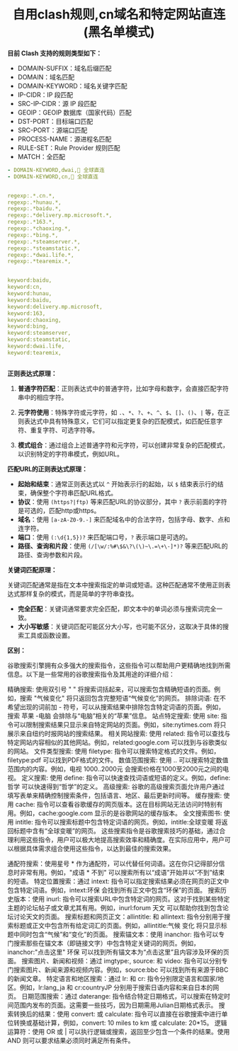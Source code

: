 <div align="center">
   <h1>自用clash规则,cn域名和特定网站直连(黑名单模式)</h1>
</div>

**目前 Clash 支持的规则类型如下：**

- DOMAIN-SUFFIX：域名后缀匹配
- DOMAIN：域名匹配
- DOMAIN-KEYWORD：域名关键字匹配
- IP-CIDR：IP 段匹配
- SRC-IP-CIDR：源 IP 段匹配
- GEOIP：GEOIP 数据库（国家代码）匹配
- DST-PORT：目标端口匹配
- SRC-PORT：源端口匹配
- PROCESS-NAME：源进程名匹配
- RULE-SET：Rule Provider 规则匹配
- MATCH：全匹配

```yaml
- DOMAIN-KEYWORD,dwai,🎯 全球直连
- DOMAIN-KEYWORD,cn,🎯 全球直连


regexp:.*.cn.*,
regexp:.*hunau.*,
regexp:.*baidu.*,
regexp:.*delivery.mp.microsoft.*,
regexp:.*163.*,
regexp:.*chaoxing.*,
regexp:.*bing.*,
regexp:.*steamserver.*,
regexp:.*steamstatic.*,
regexp:.*dwai.life.*,
regexp:.*tearemix.*,


keyword:baidu,
keyword:cn,
keyword:hunau,
keyword:baidu,
keyword:delivery.mp.microsoft,
keyword:163,
keyword:chaoxing,
keyword:bing,
keyword:steamserver,
keyword:steamstatic,
keyword:dwai.life,
keyword:tearemix,



```


**正则表达式原理：**

1. **普通字符匹配**：正则表达式中的普通字符，比如字母和数字，会直接匹配字符串中的相应字符。

2. **元字符使用**：特殊字符或元字符，如 `.`、`*`、`?`、`+`、`^`、`$`、`[]`、`()`、`|` 等，在正则表达式中具有特殊意义，它们可以指定更复杂的匹配模式，如匹配任意字符、重复字符、可选字符等。

3. **模式组合**：通过组合上述普通字符和元字符，可以创建非常复杂的匹配模式，以识别特定的字符串模式，例如URL。

**匹配URL的正则表达式原理：**

- **起始和结束**：通常正则表达式以 `^` 开始表示行的起始，以 `$` 结束表示行的结束，确保整个字符串匹配URL格式。
- **协议**：使用 `(https?|ftp)` 等来匹配URL的协议部分，其中 `?` 表示前面的字符是可选的，匹配http或https。
- **域名**：使用 `[a-zA-Z0-9.-]` 来匹配域名中的合法字符，包括字母、数字、点和连字符。
- **端口**：使用 `(:\d{1,5})?` 来匹配端口号，`?` 表示端口是可选的。
- **路径、查询和片段**：使用 `(/[\w/:%#\$&\?\(\)~\.=\+\-]*)?` 等来匹配URL的路径、查询参数和片段。

**关键词匹配原理：**

关键词匹配通常是指在文本中搜索指定的单词或短语。这种匹配通常不使用正则表达式那样复杂的模式，而是简单的字符串查找。

- **完全匹配**：关键词通常要求完全匹配，即文本中的单词必须与搜索词完全一致。
- **大小写敏感**：关键词匹配可能区分大小写，也可能不区分，这取决于具体的搜索工具或函数设置。

**区别：**



谷歌搜索引擎拥有众多强大的搜索指令，这些指令可以帮助用户更精确地找到所需信息。以下是一些常用的谷歌搜索指令及其用途的详细介绍：

精确搜索: 使用双引号 " " 将搜索词括起来，可以搜索包含精确短语的页面。例如，搜索 "气候变化" 将只返回包含完整短语“气候变化”的网页。
排除词语: 在不希望出现的词前加 - 符号，可以从搜索结果中排除包含特定词语的页面。例如，搜索 苹果 -电脑 会排除与“电脑”相关的“苹果”信息。
站点特定搜索: 使用 site: 指令可以限制搜索结果只显示来自特定网站的页面。例如，site:nytimes.com 将只展示来自纽约时报网站的搜索结果。
相关网站搜索: 使用 related: 指令可以查找与特定网站内容相似的其他网站。例如，related:google.com 可以找到与谷歌类似的网站。
文件类型搜索: 使用 filetype: 指令可以搜索特定格式的文件。例如，filetype:pdf 可以找到PDF格式的文件。
数值范围搜索: 使用 .. 可以搜索特定数值范围内的内容。例如，电视 1000..2000元 会搜索价格在1000至2000元之间的电视。
定义搜索: 使用 define: 指令可以快速查找词语或短语的定义。例如，define:哲学 可以快速得到“哲学”的定义。
高级搜索: 谷歌的高级搜索页面允许用户通过填写表单来精确控制搜索条件，包括语言、地区、最后更新时间等。
缓存搜索: 使用 cache: 指令可以查看谷歌缓存的网页版本。这在目标网站无法访问时特别有用。例如，cache:google.com 显示的是谷歌网站的缓存版本。
全文搜索图书: 使用 intitle: 指令可以搜索标题中包含特定词语的网页。例如，intitle:全球变暖 将返回标题中含有“全球变暖”的网页。
这些搜索指令是谷歌搜索技巧的基础，通过合理利用这些指令，用户可以极大地提高搜索效率和精确度。在实际应用中，用户可以根据具体需求组合使用这些指令，以达到最佳的搜索效果。

通配符搜索：使用星号 * 作为通配符，可以代替任何词语。这在你只记得部分信息时非常有用。例如，"成语 * 不到" 可以搜索所有以“成语”开始并以“不到”结束的短语。
特定位置搜索：通过 intext: 指令可以指定搜索结果必须在网页的正文中包含特定词语。例如，intext:环保 会找到所有正文中包含“环保”的页面。
搜索历史版本：使用 inurl: 指令可以搜索URL中包含特定词的网页。这对于找到某些特定主题的论坛帖子或文章尤其有用。例如，inurl:forum 天文 可以帮助你找到包含论坛讨论天文的页面。
搜索标题和网页正文：allintitle: 和 allintext: 指令分别用于搜索标题或正文中包含所有给定词汇的页面。例如，allintitle:气候 变化 将只显示标题中同时包含“气候”和“变化”的页面。
搜索锚文本：使用 inanchor: 指令可以专门搜索那些在锚文本（即链接文字）中包含特定关键词的网页。例如，inanchor:"点击这里" 环保 可以找到所有锚文本为“点击这里”且内容涉及环保的页面。
搜索图片、新闻和视频：通过 imgtype:, source: 和 video: 指令可以分别专门搜索图片、新闻来源和视频内容。例如，source:bbc 可以找到所有来源于BBC的新闻文章。
特定语言和地区搜索：通过 lr: 和 cr: 指令分别限定语言和国家/地区。例如，lr:lang_ja 和 cr:countryJP 分别用于搜索日语内容和来自日本的网页。
日期范围搜索：通过 daterange: 指令结合特定日期格式，可以搜索在特定时间范围内发布的页面。这需要一些技巧，因为日期需用Julian日期格式表示。
搜索转换后的结果：使用 convert: 或 calculate: 指令可以直接在谷歌搜索中进行单位转换或基础计算，例如，convert: 10 miles to km 或 calculate: 20*15。
逻辑运算符：使用 OR 或 | 可以执行逻辑或搜索，返回至少包含一个条件的结果。使用 AND 则可以要求结果必须同时满足所有条件。

